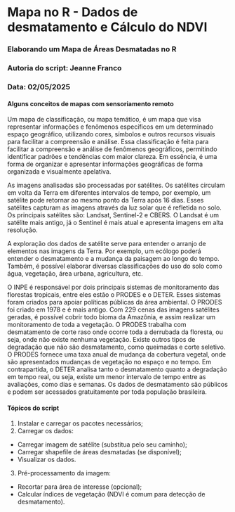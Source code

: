 # Mapa no R - Dados de desmatamento e Cálculo do NDVI

### Elaborando um Mapa de Áreas Desmatadas no R 
### Autoria do script: Jeanne Franco 
### Data: 02/05/2025 

#### Alguns conceitos de mapas com sensoriamento remoto

Um mapa de classificação, ou mapa temático, é um mapa que visa representar informações e fenômenos específicos em um determinado espaço geográfico, utilizando cores, símbolos e outros recursos visuais para facilitar a compreensão e análise. Essa classificação é feita para facilitar a compreensão e análise de fenômenos geográficos, permitindo identificar padrões e tendências com maior clareza. Em essência, é uma forma de organizar e apresentar informações geográficas de forma organizada e visualmente apelativa.

As imagens analisadas são processadas por satélites. Os satélites circulam em volta da Terra em diferentes intervalos de tempo, por exemplo, um satélite pode retornar ao mesmo ponto da Terra após 16 dias. Esses satélites capturam as imagens através da luz solar que é refletida no solo. Os principais satélites são: Landsat, Sentinel-2 e CBERS. O Landsat é um satélite mais antigo, já o Sentinel é mais atual e apresenta imagens em alta resolução.

A exploração dos dados de satélite serve para entender o arranjo de elementos nas imagens da Terra. Por exemplo, um ecólogo poderá entender o desmatamento e a mudança da paisagem ao longo do tempo. Também, é possível elaborar diversas classificações do uso do solo como água, vegetação, área urbana, agricultura, etc.

O INPE é responsável por dois principais sistemas de monitoramento das florestas tropicais, entre eles estão o PRODES e o DETER. Esses sistemas foram criados para apoiar políticas públicas da área ambiental. O PRODES foi criado em 1978 e é mais antigo. Com 229 cenas das imagens satélites geradas, é possível cobrir todo bioma da Amazônia, e assim realizar um monitoramento de toda a vegetação. O PRODES trabalha com desmatamento de corte raso onde ocorre toda a derrubada da floresta, ou seja, onde não existe nenhuma vegetação. Existe outros tipos de degradação que não são desmatamento, como queimadas e corte seletivo. O PRODES fornece uma taxa anual de mudança da cobertura vegetal, onde são apresentados mudanças de vegetação no espaço e no tempo. Em contrapartida, o DETER analisa tanto o desmatamento quanto a degradação em tempo real, ou seja, existe um menor intervalo de tempo entre as avaliações, como dias e semanas. Os dados de desmatamento são públicos e podem ser acessados gratuitamente por toda população brasileira.

#### Tópicos do script

1. Instalar e carregar os pacotes necessários;
2. Carregar os dados:
- Carregar imagem de satélite (substitua pelo seu caminho);
- Carregar shapefile de áreas desmatadas (se disponível);
- Visualizar os dados.
3. Pré-processamento da imagem:
- Recortar para área de interesse (opcional);
- Calcular índices de vegetação (NDVI é comum para detecção de desmatamento).

